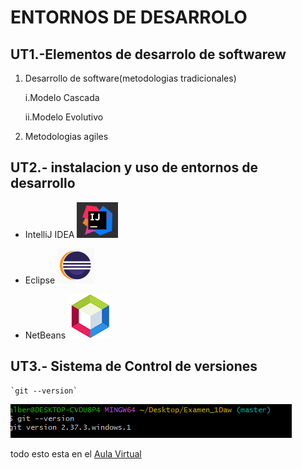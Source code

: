 # ENTORNOS DE DESARROLO


## UT1.-Elementos de desarrolo de softwarew
1. Desarrollo de software(metodologias tradicionales)

    i.Modelo Cascada

   ii.Modelo Evolutivo  


2. Metodologias  agiles 

## UT2.- instalacion y uso de entornos de desarrollo

- IntelliJ  IDEA <img src="IDEA.PNG">


- Eclipse <img src="eclipse.PNG">


- NetBeans <img src="netbeans.PNG">

## UT3.- Sistema de Control de versiones
    `git --version`
 <img src="version.png">

todo esto esta en el [Aula Virtual](https://www.educa2.madrid.org/educamadrid/aula-virtual)